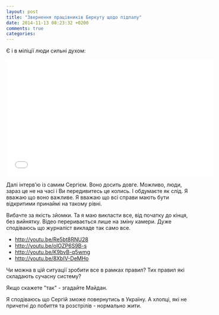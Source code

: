 ```yaml
---
layout: post
title: "Звернення працівників Беркуту щодо підпалу"
date: 2014-11-13 08:23:32 +0200
comments: true
categories: 
---
```

Є і в міліції люди сильні духом:

<iframe width="560" height="315" src="//www.youtube.com/embed/zLCYgXSQH4Y" frameborder="0" allowfullscreen></iframe>

Далі інтерв’ю із самим Сергієм. Воно досить довге. Можливо, люди, зараз це не на часі і Ви передивитесь це колись.
І обдумаєте як слід.
Я вважаю що воно важливе.  Я вважаю що всі справи мають бути відкритими принаймі на такому рівні.

Вибачте за якість зйомки. Та я маю викласти все, від початку до кінця, без вийнятку. Відео переривається лише на зміну камери.
Дуже сподіваюсь що журналіст викладе так само все.

- http://youtu.be/Re5bt8RNU28
- http://youtu.be/oIOZP6S9B-s
- http://youtu.be/K9bvB-q5wmg
- http://youtu.be/8XbIV-DeMHo

Чи можна в цій ситуації зробити все в рамках правил? Тих правил які складають сучасну систему?

Якщо скажете "так" - згадайте Майдан.

Я сподіваюсь що Сергій зможе повернутись в Україну.
А хлопці, які не причетні до побиття та розстрілів - нормально жити.

